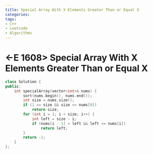 ```yaml
---
title: Special Array With X Elements Greater Than or Equal X
categories:
tags:
- C++
- Leetcode
- Algorithms
---
```


# <-E 1608> Special Array With X Elements Greater Than or Equal X

```c++
class Solution {
public:
    int specialArray(vector<int>& nums) {
        sort(nums.begin(), nums.end());
        int size = nums.size();
        if (1 <= size && size <= nums[0]) 
            return size;
        for (int i = 1; i < size; i++) {
            int left = size - i;
            if (nums[i - 1] < left && left <= nums[i]) 
                return left;
        }
        return -1;
    }
};
```

